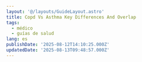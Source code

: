 ```yaml
---
layout: '@/layouts/GuideLayout.astro'
title: Copd Vs Asthma Key Differences And Overlap
tags:
  - médico
  - guías de salud
lang: es
publishDate: '2025-08-12T14:10:25.000Z'
updatedDate: '2025-08-13T09:48:57.000Z'
---
```



